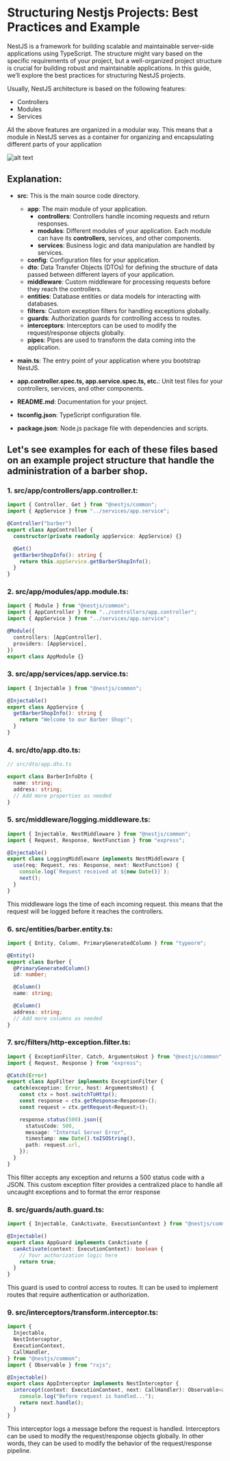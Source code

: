 # Structuring Nestjs Projects: Best Practices and Example

NestJS is a framework for building scalable and maintainable server-side
applications using TypeScript. The structure might vary based on the specific
requirements of your project, but a well-organized project structure is crucial
for building robust and maintainable applications. In this guide, we’ll explore
the best practices for structuring NestJS projects.

Usually, NestJS architecture is based on the following features:

- Controllers
- Modules
- Services

All the above features are organized in a modular way. This means that a module
in NestJS serves as a container for organizing and encapsulating different parts
of your application

![alt text](image-1.png)

## Explanation:

- **src**: This is the main source code directory.
  - **app**: The main module of your application.
    - **controllers**: Controllers handle incoming requests and return
      responses.
    - **modules**: Different modules of your application. Each module can have
      its **controllers**, services, and other components.
    - **services**: Business logic and data manipulation are handled by
      services.
  - **config**: Configuration files for your application.
  - **dto**: Data Transfer Objects (DTOs) for defining the structure of data
    passed between different layers of your application.
  - **middleware**: Custom middleware for processing requests before they reach
    the controllers.
  - **entities**: Database entities or data models for interacting with
    databases.
  - **filters**: Custom exception filters for handling exceptions globally.
  - **guards**: Authorization guards for controlling access to routes.
  - **interceptors**: Interceptors can be used to modify the request/response
    objects globally.
  - **pipes**: Pipes are used to transform the data coming into the application.
- **main.ts**: The entry point of your application where you bootstrap NestJS.

- **app.controller.spec.ts, app.service.spec.ts, etc.**: Unit test files for
  your controllers, services, and other components.

- **README.md**: Documentation for your project.

- **tsconfig.json**: TypeScript configuration file.

- **package.json**: Node.js package file with dependencies and scripts.

## Let's see examples for each of these files based on an example project structure that handle the administration of a barber shop.

### 1. **src/app/controllers/app.controller.t**:

```typescript
import { Controller, Get } from "@nestjs/common";
import { AppService } from "../services/app.service";

@Controller("barber")
export class AppController {
  constructor(private readonly appService: AppService) {}

  @Get()
  getBarberShopInfo(): string {
    return this.appService.getBarberShopInfo();
  }
}
```

### 2. **src/app/modules/app.module.ts**:

```typescript
import { Module } from "@nestjs/common";
import { AppController } from "../controllers/app.controller";
import { AppService } from "../services/app.service";

@Module({
  controllers: [AppController],
  providers: [AppService],
})
export class AppModule {}
```

### 3. src/app/services/app.service.ts:

```typescript
import { Injectable } from "@nestjs/common";

@Injectable()
export class AppService {
  getBarberShopInfo(): string {
    return "Welcome to our Barber Shop!";
  }
}
```

### 4. **src/dto/app.dto.ts**:

```typescript
// src/dto/app.dto.ts

export class BarberInfoDto {
  name: string;
  address: string;
  // Add more properties as needed
}
```

### 5. **src/middleware/logging.middleware.ts**:

```typescript
import { Injectable, NestMiddleware } from "@nestjs/common";
import { Request, Response, NextFunction } from "express";

@Injectable()
export class LoggingMiddleware implements NestMiddleware {
  use(req: Request, res: Response, next: NextFunction) {
    console.log(`Request received at ${new Date()}`);
    next();
  }
}
```

This middleware logs the time of each incoming request. this means that the
request will be logged before it reaches the controllers.

### 6. **src/entities/barber.entity.ts**:

```typescript
import { Entity, Column, PrimaryGeneratedColumn } from "typeorm";

@Entity()
export class Barber {
  @PrimaryGeneratedColumn()
  id: number;

  @Column()
  name: string;

  @Column()
  address: string;
  // Add more columns as needed
}
```

### 7. **src/filters/http-exception.filter.ts**:

```typescript
import { ExceptionFilter, Catch, ArgumentsHost } from "@nestjs/common";
import { Request, Response } from "express";

@Catch(Error)
export class AppFilter implements ExceptionFilter {
  catch(exception: Error, host: ArgumentsHost) {
    const ctx = host.switchToHttp();
    const response = ctx.getResponse<Response>();
    const request = ctx.getRequest<Request>();

    response.status(500).json({
      statusCode: 500,
      message: "Internal Server Error",
      timestamp: new Date().toISOString(),
      path: request.url,
    });
  }
}
```

This filter accepts any exception and returns a 500 status code with a JSON.
This custom exception filter provides a centralized place to handle all uncaught
exceptions and to format the error response

### 8. **src/guards/auth.guard.ts**:

```typescript
import { Injectable, CanActivate, ExecutionContext } from "@nestjs/common";

@Injectable()
export class AppGuard implements CanActivate {
  canActivate(context: ExecutionContext): boolean {
    // Your authorization logic here
    return true;
  }
}
```

This guard is used to control access to routes. It can be used to implement
routes that require authentication or authorization.

### 9. **src/interceptors/transform.interceptor.ts**:

```typescript
import {
  Injectable,
  NestInterceptor,
  ExecutionContext,
  CallHandler,
} from "@nestjs/common";
import { Observable } from "rxjs";

@Injectable()
export class AppInterceptor implements NestInterceptor {
  intercept(context: ExecutionContext, next: CallHandler): Observable<any> {
    console.log("Before request is handled...");
    return next.handle();
  }
}
```

This interceptor logs a message before the request is handled. Interceptors can
be used to modify the request/response objects globally. In other words, they
can be used to modify the behavior of the request/response pipeline.
